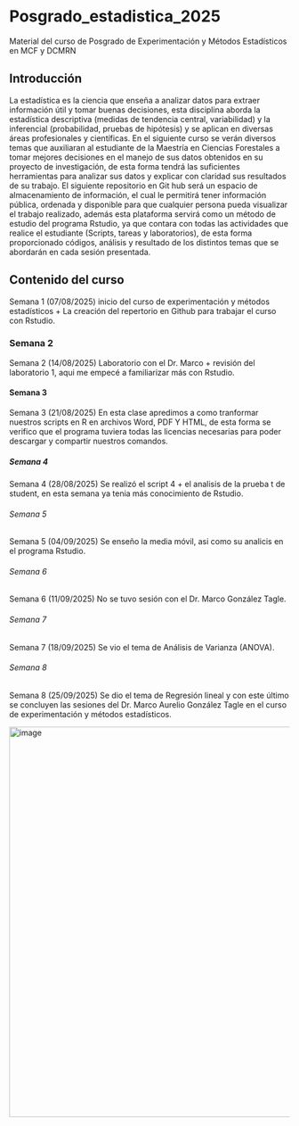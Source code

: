 # Posgrado_estadistica_2025
Material del curso de Posgrado de Experimentación y Métodos Estadísticos en MCF y DCMRN
## Introducción
La estadística es la ciencia que enseña a analizar datos para extraer información útil y tomar buenas decisiones, esta disciplina aborda la estadística descriptiva (medidas de tendencia central, variabilidad) y la inferencial (probabilidad, pruebas de hipótesis) y se aplican en diversas áreas profesionales y científicas. En el siguiente curso se verán diversos temas que auxiliaran al estudiante de la Maestría en Ciencias Forestales a tomar mejores decisiones en el manejo de sus datos obtenidos en su proyecto de investigación, de esta forma tendrá las suficientes herramientas para analizar sus datos y explicar con claridad sus resultados de su trabajo. El siguiente repositorio en Git hub será un espacio de almacenamiento de información, el cual le permitirá tener información pública, ordenada y disponible para que cualquier persona pueda visualizar el trabajo realizado, además esta plataforma servirá como un método de estudio del programa Rstudio, ya que contara con todas las actividades que realice el estudiante (Scripts, tareas y laboratorios), de esta forma proporcionado códigos, análisis y resultado de los distintos temas que se abordarán en cada sesión presentada.
## Contenido del curso
Semana 1 (07/08/2025) inicio del curso de experimentación y métodos estadísticos + La creación del repertorio en Github  para trabajar el curso con Rstudio.
### Semana 2
Semana 2 (14/08/2025) Laboratorio con el Dr. Marco + revisión del laboratorio 1, aqui me empecé a familiarizar más con Rstudio.
#### Semana 3
Semana 3 (21/08/2025) En esta clase apredimos a como tranformar nuestros scripts en R en archivos Word, PDF Y HTML, de esta forma se verifico que el programa tuviera todas las licencias necesarias para poder descargar y compartir nuestros comandos.
##### Semana 4
Semana 4 (28/08/2025) Se realizó el script 4 + el analisis de la prueba t de student, en esta semana ya tenia más conocimiento de Rstudio.
###### Semana 5
Semana 5 (04/09/2025) Se enseño la media móvil, asi como su analicis en el programa Rstudio.
###### Semana 6
Semana 6 (11/09/2025) No se tuvo sesión con el Dr. Marco González Tagle.
###### Semana 7 
Semana 7 (18/09/2025) Se vio el tema de Análisis de Varianza (ANOVA).
###### Semana 8
Semana 8 (25/09/2025) Se dio el tema de Regresión lineal y con este último se concluyen las sesiones del Dr. Marco Aurelio González Tagle en el curso de experimentación y métodos estadísticos.


<img width="977" height="700" alt="image" src="https://github.com/user-attachments/assets/d4433435-013b-4a50-aebd-629ca7b8a4c7" />
